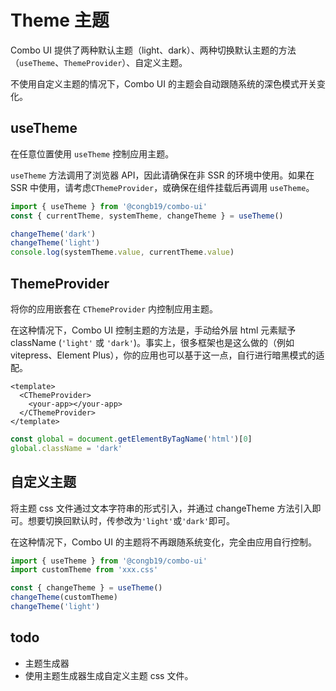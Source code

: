 <script setup>
import { CButton } from '../../src'
import ThemeExample from './theme-example.vue'
</script>

# Theme 主题

Combo UI 提供了两种默认主题（light、dark）、两种切换默认主题的方法（`useTheme`、`ThemeProvider`）、自定义主题。

不使用自定义主题的情况下，Combo UI 的主题会自动跟随系统的深色模式开关变化。

<ClientOnly>
  <ThemeExample></ThemeExample>
</ClientOnly>

## useTheme

在任意位置使用 `useTheme` 控制应用主题。

`useTheme` 方法调用了浏览器 API，因此请确保在非 SSR 的环境中使用。如果在 SSR 中使用，请考虑`CThemeProvider`，或确保在组件挂载后再调用 `useTheme`。

```ts
import { useTheme } from '@congb19/combo-ui'
const { currentTheme, systemTheme, changeTheme } = useTheme()

changeTheme('dark')
changeTheme('light')
console.log(systemTheme.value, currentTheme.value)
```

## ThemeProvider

将你的应用嵌套在 `CThemeProvider` 内控制应用主题。

在这种情况下，Combo UI 控制主题的方法是，手动给外层 html 元素赋予 className (`'light'` 或 `'dark'`)。事实上，很多框架也是这么做的（例如 vitepress、Element Plus），你的应用也可以基于这一点，自行进行暗黑模式的适配。

```vue
<template>
  <CThemeProvider>
    <your-app></your-app>
  </CThemeProvider>
</template>
```

```ts
const global = document.getElementByTagName('html')[0]
global.className = 'dark'
```

## 自定义主题

将主题 css 文件通过文本字符串的形式引入，并通过 changeTheme 方法引入即可。想要切换回默认时，传参改为`'light'`或`'dark'`即可。

在这种情况下，Combo UI 的主题将不再跟随系统变化，完全由应用自行控制。

```ts
import { useTheme } from '@congb19/combo-ui'
import customTheme from 'xxx.css'

const { changeTheme } = useTheme()
changeTheme(customTheme)
changeTheme('light')
```

## todo

- 主题生成器
- 使用主题生成器生成自定义主题 css 文件。
